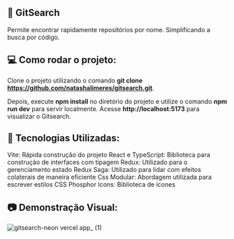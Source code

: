 ## 🔎 GitSearch
Permite encontrar rapidamente repositórios por nome. Simplificando a busca por código.

## 💻 Como rodar o projeto:

Clone o projeto utilizando o comando **git clone https://github.com/natashalimeres/gitsearch.git**. 

Depois, execute **npm install** no diretório do projeto e utilize o comando **npm run dev** para servir localmente. Acesse **http://localhost:5173** para visualizar o Gitsearch.

## 🚀 Tecnologias Utilizadas: 

Vite: Rápida construção do projeto 
React e TypeScript: Biblioteca para construção de interfaces com tipagem 
Redux: Utilizado para o gerenciamento estado 
Redux Saga: Utilizado para lidar com efeitos colaterais de maneira eficiente 
Css Modular: Abordagem utilizada para escrever estilos CSS
Phosphor Icons: Biblíoteca de ícones 

## 📷 Demonstração Visual: 

![gitsearch-neon vercel app_ (1)](https://github.com/natashalimeres/gitsearch/assets/100318170/3917c76e-89c2-47aa-a5da-2862736874c8)


